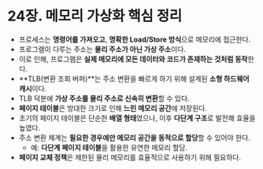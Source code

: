 # 24장. 메모리 가상화 핵심 정리

- 프로세스는 **명령어를 가져오고**, **명확한 Load/Store 방식**으로 메모리에 접근한다.
- 프로그램이 다루는 주소는 **물리 주소가 아닌 가상 주소**이다.
- 이로 인해, 프로그램은 **실제 메모리에 모든 데이터와 코드가 존재하는 것처럼 동작**한다.
- **TLB(변환 조회 버퍼)**는 주소 변환을 빠르게 하기 위해 설계된 **소형 하드웨어 캐시**이다.
- TLB 덕분에 **가상 주소를 물리 주소로 신속히 변환**할 수 있다.
- **페이지 테이블**은 방대한 크기로 인해 **느린 메모리 공간**에 저장된다.
- 초기의 페이지 테이블은 단순한 **배열 형태**였으나, 이후 **다단계 구조**로 발전해 효율을 높였다.
- 주소 변환 체계는 **필요한 경우에만 메모리 공간을 동적으로 할당**할 수 있어야 한다.
    - 예: **다단계 페이지 테이블**을 활용한 유연한 메모리 할당.
- **페이지 교체 정책**은 제한된 물리 메모리를 효율적으로 사용하기 위해 필요하다.